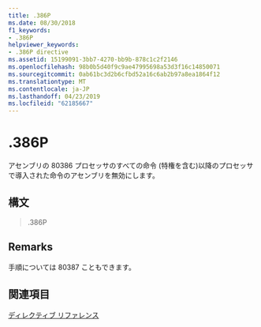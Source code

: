 ```yaml
---
title: .386P
ms.date: 08/30/2018
f1_keywords:
- .386P
helpviewer_keywords:
- .386P directive
ms.assetid: 15199091-3bb7-4270-bb9b-878c1c2f2146
ms.openlocfilehash: 98b0b5d40f9c9ae47995698a53d3f16c14850071
ms.sourcegitcommit: 0ab61bc3d2b6cfbd52a16c6ab2b97a8ea1864f12
ms.translationtype: MT
ms.contentlocale: ja-JP
ms.lasthandoff: 04/23/2019
ms.locfileid: "62185667"
---
```

# <a name="386p"></a>.386P

アセンブリの 80386 プロセッサのすべての命令 (特権を含む)以降のプロセッサで導入された命令のアセンブリを無効にします。

## <a name="syntax"></a>構文

> .386P

## <a name="remarks"></a>Remarks

手順については 80387 こともできます。

## <a name="see-also"></a>関連項目

[ディレクティブ リファレンス](../../assembler/masm/directives-reference.md)<br/>